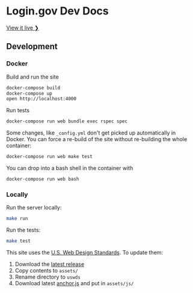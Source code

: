 # Login.gov Dev Docs

[View it live ❯](https://developers.login.gov/)

## Development

### Docker

Build and run the site

```sh
docker-compose build
docker-compose up
open http://localhost:4000
```

Run tests

```sh
docker-compose run web bundle exec rspec spec
```

Some changes, like `_config.yml` don't get picked up automatically in Docker. You can force a re-build of the site without re-building the whole container:

```sh
docker-compose run web make test
```

You can drop into a bash shell in the container with 

```sh
docker-compose run web bash
```

### Locally

Run the server locally: 

```sh
make run
```

Run the tests:

```sh
make test
```

This site uses the [U.S. Web Design Standards](https://standards.usa.gov). To update them:

1. Download the [latest release](https://standards.usa.gov/download)
2. Copy contents to `assets/`
3. Rename directory to `uswds`
4. Download latest [anchor.js](https://github.com/bryanbraun/anchorjs) and put in `assets/js/`